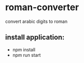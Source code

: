 # roman-converter
convert arabic digits to roman

<h2>install application:</h2>
<ul>
  <li>npm install</li>
  <li>npm run start</li>
  </ul>
 
